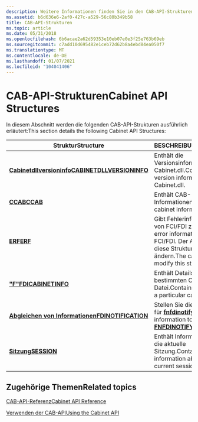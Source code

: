 ```yaml
---
description: Weitere Informationen finden Sie in den CAB-API-Strukturen.
ms.assetid: b6d636e6-2af0-427c-a529-56c80b349b58
title: CAB-API-Strukturen
ms.topic: article
ms.date: 05/31/2018
ms.openlocfilehash: 6b6acae2a62d59353e10eb07e0e3f25e763b69eb
ms.sourcegitcommit: c7add10d695482e1ceb72d62b8a4ebd84ea050f7
ms.translationtype: MT
ms.contentlocale: de-DE
ms.lasthandoff: 01/07/2021
ms.locfileid: "104041406"
---
```

# <a name="cabinet-api-structures"></a><span data-ttu-id="3ad8c-103">CAB-API-Strukturen</span><span class="sxs-lookup"><span data-stu-id="3ad8c-103">Cabinet API Structures</span></span>

<span data-ttu-id="3ad8c-104">In diesem Abschnitt werden die folgenden CAB-API-Strukturen ausführlich erläutert:</span><span class="sxs-lookup"><span data-stu-id="3ad8c-104">This section details the following Cabinet API Structures:</span></span>



| <span data-ttu-id="3ad8c-105">Struktur</span><span class="sxs-lookup"><span data-stu-id="3ad8c-105">Structure</span></span>                                              | <span data-ttu-id="3ad8c-106">BESCHREIBUNG</span><span class="sxs-lookup"><span data-stu-id="3ad8c-106">Description</span></span>                                                                                     |
|--------------------------------------------------------|-------------------------------------------------------------------------------------------------|
| [<span data-ttu-id="3ad8c-107">**Cabinetdllversioninfo**</span><span class="sxs-lookup"><span data-stu-id="3ad8c-107">**CABINETDLLVERSIONINFO**</span></span>](cabinetdllversioninfo.md) | <span data-ttu-id="3ad8c-108">Enthält die Versionsinformationen für Cabinet.dll.</span><span class="sxs-lookup"><span data-stu-id="3ad8c-108">Contains the version information for Cabinet.dll.</span></span><br/>                                    |
| [<span data-ttu-id="3ad8c-109">**CCAB**</span><span class="sxs-lookup"><span data-stu-id="3ad8c-109">**CCAB**</span></span>](/windows/desktop/api/Fci/ns-fci-ccab)                                   | <span data-ttu-id="3ad8c-110">Enthält CAB-Informationen.</span><span class="sxs-lookup"><span data-stu-id="3ad8c-110">Contains cabinet information.</span></span><br/>                                                        |
| [<span data-ttu-id="3ad8c-111">**ERF**</span><span class="sxs-lookup"><span data-stu-id="3ad8c-111">**ERF**</span></span>](/windows/win32/api/fdi_fci_types/ns-fdi_fci_types-erf)                                     | <span data-ttu-id="3ad8c-112">Gibt Fehlerinformationen von FCI/FDI zurück.</span><span class="sxs-lookup"><span data-stu-id="3ad8c-112">Returns error information from FCI/FDI.</span></span> <span data-ttu-id="3ad8c-113">Der Aufrufer sollte diese Struktur nicht ändern.</span><span class="sxs-lookup"><span data-stu-id="3ad8c-113">The caller should not modify this structure.</span></span><br/> |
| [<span data-ttu-id="3ad8c-114">**"F"**</span><span class="sxs-lookup"><span data-stu-id="3ad8c-114">**FDICABINETINFO**</span></span>](/windows/desktop/api/Fdi/ns-fdi-fdicabinetinfo)               | <span data-ttu-id="3ad8c-115">Enthält Details zu einer bestimmten CAB-Datei.</span><span class="sxs-lookup"><span data-stu-id="3ad8c-115">Contains details about a particular cabinet file.</span></span><br/>                                    |
| [<span data-ttu-id="3ad8c-116">**Abgleichen von Informationen**</span><span class="sxs-lookup"><span data-stu-id="3ad8c-116">**FDINOTIFICATION**</span></span>](/windows/desktop/api/Fdi/ns-fdi-fdinotification)             | <span data-ttu-id="3ad8c-117">Stellen Sie die Informationen für [**fnfdinotify**](/windows/desktop/api/fdi/nf-fdi-fnfdinotify)bereit.</span><span class="sxs-lookup"><span data-stu-id="3ad8c-117">Provide information to [**FNFDINOTIFY**](/windows/desktop/api/fdi/nf-fdi-fnfdinotify).</span></span><br/>                           |
| [<span data-ttu-id="3ad8c-118">**Sitzung**</span><span class="sxs-lookup"><span data-stu-id="3ad8c-118">**SESSION**</span></span>](session.md)                             | <span data-ttu-id="3ad8c-119">Enthält Informationen über die aktuelle Sitzung.</span><span class="sxs-lookup"><span data-stu-id="3ad8c-119">Contains information about the current session.</span></span><br/>                                      |



 

## <a name="related-topics"></a><span data-ttu-id="3ad8c-120">Zugehörige Themen</span><span class="sxs-lookup"><span data-stu-id="3ad8c-120">Related topics</span></span>

<dl> <dt>

[<span data-ttu-id="3ad8c-121">CAB-API-Referenz</span><span class="sxs-lookup"><span data-stu-id="3ad8c-121">Cabinet API Reference</span></span>](cabinet-api-reference.md)
</dt> <dt>

[<span data-ttu-id="3ad8c-122">Verwenden der CAB-API</span><span class="sxs-lookup"><span data-stu-id="3ad8c-122">Using the Cabinet API</span></span>](using-the-cabinet-api.md)
</dt> </dl>

 

 
